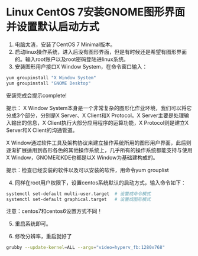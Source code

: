 # Linux CentOS 7安装GNOME图形界面并设置默认启动方式

1. 电脑太渣，安装了CentOS 7 Minimal版本。 
2. 启动linux操作系统，进入后没有图形界面，但是有时候还是希望有图形界面的。输入root账户以及root密码登陆进linux系统。 
3. 安装图形用户接口X Window System，在命令窗口输入：
``` bash
yum groupinstall "X Window System"
yum groupinstall "GNOME Desktop"
```
安装完成会提示complete!

提示： X Window System本身是一个非常复杂的图形化作业环境，我们可以将它分成3个部分，分别是X Server、X Client和X Protocol。X Server主要是处理输入输出的信息，X Client执行大部分应用程序的运算功能，X Protocol则是建立X Server和X Client的沟通管道。 

X Window通过软件工具及架构协议来建立操作系统所用的图形用户界面，此后则逐渐扩展适用到各形各色的其他操作系统上，几乎所有的操作系统都能支持与使用X Window，GNOME和KDE也都是以X Window为基础建构成的。

提示：检查已经安装的软件以及可以安装的软件，用命令yum grouplist

4. 同样在root用户权限下，设置centos系统默认的启动方式，输入命令如下：

``` bash
systemctl set-default multi-user.target  # 设置成命令模式
systemctl set-default graphical.target   # 设置成图形模式
```
注意：centos7和centos6设置方式不同！

5. 重启系统即可。

6. 修改分辨率，重启就好了
``` bash
grubby --update-kernel=ALL --args="video=hyperv_fb:1280x768"
```
